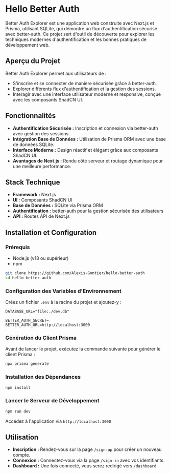 # Hello Better Auth
Better Auth Explorer est une application web construite avec Next.js et Prisma, utilisant SQLite, qui démontre un flux d'authentification sécurisé avec better-auth. Ce projet sert d'outil de découverte pour explorer les techniques modernes d'authentification et les bonnes pratiques de développement web.

## Aperçu du Projet
Better Auth Explorer permet aux utilisateurs de :
- S'inscrire et se connecter de manière sécurisée grâce à better-auth.
- Explorer différents flux d'authentification et la gestion des sessions.
- Interagir avec une interface utilisateur moderne et responsive, conçue avec les composants ShadCN UI.

## Fonctionnalités
- **Authentification Sécurisée :** Inscription et connexion via better-auth avec gestion des sessions.
- **Intégration Base de Données :** Utilisation de Prisma ORM avec une base de données SQLite.
- **Interface Moderne :** Design réactif et élégant grâce aux composants ShadCN UI.
- **Avantages de Next.js :** Rendu côté serveur et routage dynamique pour une meilleure performance.

## Stack Technique
- **Framework :** Next.js
- **UI :** Composants ShadCN UI
- **Base de Données :** SQLite via Prisma ORM
- **Authentification :** better-auth pour la gestion sécurisée des utilisateurs
- **API :** Routes API de Next.js

## Installation et Configuration
### Prérequis
- Node.js (v18 ou supérieur)
- npm

```bash
git clone https://github.com/Alexis-Gontier/hello-better-auth
cd hello-better-auth
```

### Configuration des Variables d'Environnement
Créez un fichier `.env` à la racine du projet et ajoutez-y :
```env
DATABASE_URL="file:./dev.db"

BETTER_AUTH_SECRET=
BETTER_AUTH_URL=http://localhost:3000
```

### Génération du Client Prisma
Avant de lancer le projet, exécutez la commande suivante pour générer le client Prisma :
```bash
npx prisma generate
```

### Installation des Dépendances
```bash
npm install
```

### Lancer le Serveur de Développement
```bash
npm run dev
```
Accédez à l'application via `http://localhost:3000`

## Utilisation
- **Inscription :** Rendez-vous sur la page `/sign-up` pour créer un nouveau compte.
- **Connexion :** Connectez-vous via la page `/sign-in` avec vos identifiants.
- **Dashboard :** Une fois connecté, vous serez redirigé vers `/dashboard`.

